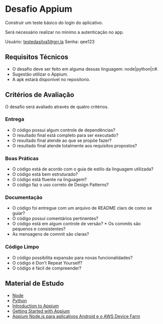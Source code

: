 # Desafio Appium

Construir um teste básico do login do aplicativo.

Será necessário realizar no mínimo a autenticação no app.

Usuário: testedasilva1@grr.la
Senha: qee123

## Requisitos Técnicos

* O desafio deve ser feito em alguma dessas linguagem: node|python|c#. 
* Sugestão utilizar o Appium.
* A apk estará disponível no repositorio.

## Critérios de Avaliação

O desafio será avaliado através de quatro critérios.

### Entrega

* O código possui algum controle de dependências?
* O resultado final está completo para ser executado?
* O resultado final atende ao que se propõe fazer?
* O resultado final atende totalmente aos requisitos propostos?

### Boas Práticas

* O código está de acordo com o guia de estilo da linguagem utilizada?
* O código está bem estruturado?
* O código está fluente na linguagem?
* O código faz o uso correto de Design Patterns?

### Documentação

* O código foi entregue com um arquivo de README claro de como se guiar?
* O código possui comentários pertinentes?
* O código está em algum controle de versão?
* Os commits são pequenos e consistentes?
* As mensagens de commit são claras?

### Código Limpo

* O código possibilita expansão para novas funcionalidades?
* O código é Don't Repeat Yourself?
* O código é fácil de compreender?

## Material de Estudo

* [Node](https://nodejs.org)
* [Python](https://www.python.org)
* [Introduction to Appium](http://appium.io/docs/en/about-appium/intro/)
* [Getting Started with Appium](http://appium.io/docs/en/about-appium/getting-started/index.html)
* [Appium Node.js para aplicativos Android e o AWS Device Farm](https://docs.aws.amazon.com/pt_br/devicefarm/latest/developerguide/test-types-android-appium-node.html)
